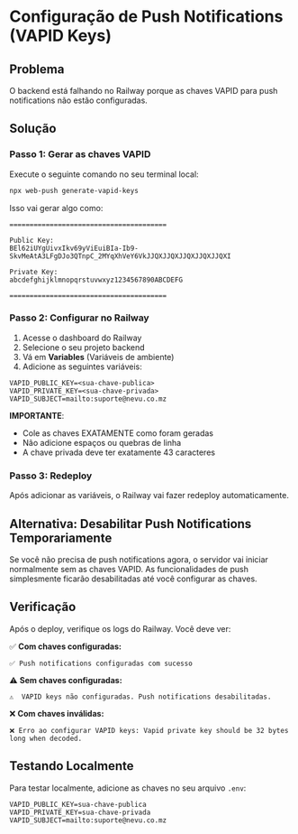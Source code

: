 # Configuração de Push Notifications (VAPID Keys)

## Problema
O backend está falhando no Railway porque as chaves VAPID para push notifications não estão configuradas.

## Solução

### Passo 1: Gerar as chaves VAPID

Execute o seguinte comando no seu terminal local:

```bash
npx web-push generate-vapid-keys
```

Isso vai gerar algo como:

```
=======================================

Public Key:
BEl62iUYgUivxIkv69yViEuiBIa-Ib9-SkvMeAtA3LFgDJo3QTnpC_2MYqXhVeY6VkJJQXJJQXJJQXJJQXJJQXI

Private Key:
abcdefghijklmnopqrstuvwxyz1234567890ABCDEFG

=======================================
```

### Passo 2: Configurar no Railway

1. Acesse o dashboard do Railway
2. Selecione o seu projeto backend
3. Vá em **Variables** (Variáveis de ambiente)
4. Adicione as seguintes variáveis:

```
VAPID_PUBLIC_KEY=<sua-chave-publica>
VAPID_PRIVATE_KEY=<sua-chave-privada>
VAPID_SUBJECT=mailto:suporte@nevu.co.mz
```

**IMPORTANTE**: 
- Cole as chaves EXATAMENTE como foram geradas
- Não adicione espaços ou quebras de linha
- A chave privada deve ter exatamente 43 caracteres

### Passo 3: Redeploy

Após adicionar as variáveis, o Railway vai fazer redeploy automaticamente.

## Alternativa: Desabilitar Push Notifications Temporariamente

Se você não precisa de push notifications agora, o servidor vai iniciar normalmente sem as chaves VAPID. As funcionalidades de push simplesmente ficarão desabilitadas até você configurar as chaves.

## Verificação

Após o deploy, verifique os logs do Railway. Você deve ver:

✅ **Com chaves configuradas:**
```
✅ Push notifications configuradas com sucesso
```

⚠️ **Sem chaves configuradas:**
```
⚠️  VAPID keys não configuradas. Push notifications desabilitadas.
```

❌ **Com chaves inválidas:**
```
❌ Erro ao configurar VAPID keys: Vapid private key should be 32 bytes long when decoded.
```

## Testando Localmente

Para testar localmente, adicione as chaves no seu arquivo `.env`:

```env
VAPID_PUBLIC_KEY=sua-chave-publica
VAPID_PRIVATE_KEY=sua-chave-privada
VAPID_SUBJECT=mailto:suporte@nevu.co.mz
```
